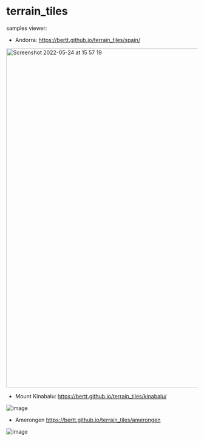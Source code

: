 # terrain_tiles

samples viewer: 

- Andorra: https://bertt.github.io/terrain_tiles/spain/

<img width="891" alt="Screenshot 2022-05-24 at 15 57 19" src="https://user-images.githubusercontent.com/538812/170053449-4ab363bd-1ae9-4e97-af9b-34c512c0a75c.png">

- Mount Kinabalu: https://bertt.github.io/terrain_tiles/kinabalu/

![image](https://user-images.githubusercontent.com/538812/170970436-d9bb3171-dc7c-46bb-b7cf-747a390de12a.png)

- Amerongen https://bertt.github.io/terrain_tiles/amerongen

![image](https://user-images.githubusercontent.com/538812/171462551-83f70926-7c1a-4014-bebc-021d9987a5df.png)

